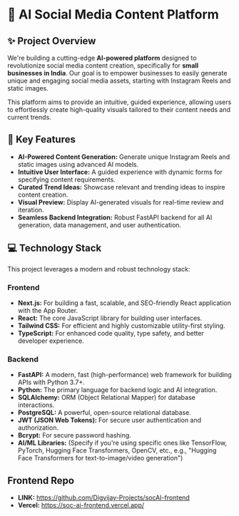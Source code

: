 # 🚀 AI Social Media Content Platform

## ✨ Project Overview

We're building a cutting-edge **AI-powered platform** designed to revolutionize social media content creation, specifically for **small businesses in India**. Our goal is to empower businesses to easily generate unique and engaging social media assets, starting with Instagram Reels and static images.

This platform aims to provide an intuitive, guided experience, allowing users to effortlessly create high-quality visuals tailored to their content needs and current trends.

## 🌟 Key Features

* **AI-Powered Content Generation:** Generate unique Instagram Reels and static images using advanced AI models.
* **Intuitive User Interface:** A guided experience with dynamic forms for specifying content requirements.
* **Curated Trend Ideas:** Showcase relevant and trending ideas to inspire content creation.
* **Visual Preview:** Display AI-generated visuals for real-time review and iteration.
* **Seamless Backend Integration:** Robust FastAPI backend for all AI generation, data management, and user authentication.

## 💻 Technology Stack

This project leverages a modern and robust technology stack:

### Frontend
* **Next.js:** For building a fast, scalable, and SEO-friendly React application with the App Router.
* **React:** The core JavaScript library for building user interfaces.
* **Tailwind CSS:** For efficient and highly customizable utility-first styling.
* **TypeScript:** For enhanced code quality, type safety, and better developer experience.

### Backend
* **FastAPI:** A modern, fast (high-performance) web framework for building APIs with Python 3.7+.
* **Python:** The primary language for backend logic and AI integration.
* **SQLAlchemy:** ORM (Object Relational Mapper) for database interactions.
* **PostgreSQL:** A powerful, open-source relational database.
* **JWT (JSON Web Tokens):** For secure user authentication and authorization.
* **Bcrypt:** For secure password hashing.
* **AI/ML Libraries:** (Specify if you're using specific ones like TensorFlow, PyTorch, Hugging Face Transformers, OpenCV, etc., e.g., "Hugging Face Transformers for text-to-image/video generation")

## Frontend Repo
* **LINK:** https://github.com/Digvijay-Projects/socAI-frontend
* **Vercel:** https://soc-ai-frontend.vercel.app/
